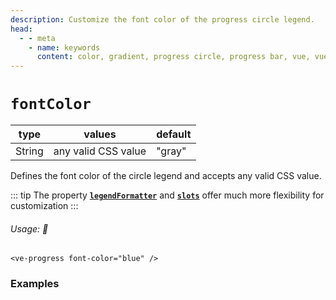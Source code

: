 ```yaml
---
description: Customize the font color of the progress circle legend.
head:
  - - meta
    - name: keywords
      content: color, gradient, progress circle, progress bar, vue, vue3, vuejs, vue.js, dash, dashed, line, dot
---
```


# `fontColor`

<Badge class="mt-2" type="success" text="Animated" />

| type   | values                      | default |
|--------|-----------------------------|---------|
| String | any valid CSS value         | "gray"  |

Defines the font color of the circle legend and accepts any valid CSS value.

::: tip
The property **[`legendFormatter`](legendFormatter.md)** and **[`slots`](../slots/default.md)** offer much more flexibility for customization
:::

###### Usage: 📜

```vue
<ve-progress font-color="blue" />
```

### Examples

<script setup>
  import FontColor from "../../.vitepress/theme/Guide/FontColor/FontColor.vue";
</script>

<p>

<FontColor>
<template #code="{ progress }">

```js-vue
<ve-progress font-color="blue" :progress="{{ progress }}"/>
<ve-progress font-color="#7B68EE" :progress="{{ progress }}"/>
<ve-progress font-color="DarkSalmon" :progress="{{ progress }}"/>
```

</template>
</FontColor>

</p>
